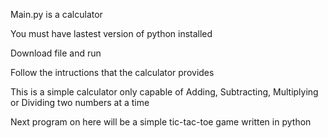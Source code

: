 Main.py is a calculator

You must have lastest version of python installed

Download file and run

Follow the intructions that the calculator provides

This is a simple calculator only capable of Adding, Subtracting, Multiplying or Dividing two numbers at a time

Next program on here will be a simple tic-tac-toe game written in python
